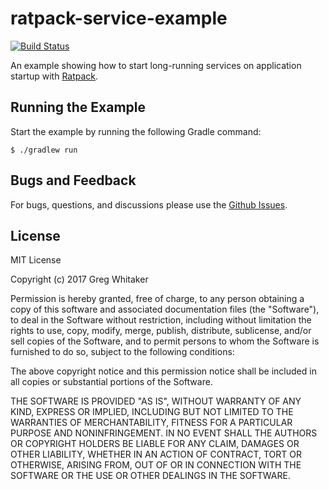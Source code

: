 # ratpack-service-example
[![Build Status](https://travis-ci.org/gregwhitaker/ratpack-service-example.svg?branch=master)](https://travis-ci.org/gregwhitaker/ratpack-service-example)

An example showing how to start long-running services on application startup with [Ratpack](http://www.ratpack.io).

## Running the Example
Start the example by running the following Gradle command:

    $ ./gradlew run

## Bugs and Feedback
For bugs, questions, and discussions please use the [Github Issues](https://github.com/gregwhitaker/ratpack-service-example/issues).

## License
MIT License

Copyright (c) 2017 Greg Whitaker

Permission is hereby granted, free of charge, to any person obtaining a copy
of this software and associated documentation files (the "Software"), to deal
in the Software without restriction, including without limitation the rights
to use, copy, modify, merge, publish, distribute, sublicense, and/or sell
copies of the Software, and to permit persons to whom the Software is
furnished to do so, subject to the following conditions:

The above copyright notice and this permission notice shall be included in all
copies or substantial portions of the Software.

THE SOFTWARE IS PROVIDED "AS IS", WITHOUT WARRANTY OF ANY KIND, EXPRESS OR
IMPLIED, INCLUDING BUT NOT LIMITED TO THE WARRANTIES OF MERCHANTABILITY,
FITNESS FOR A PARTICULAR PURPOSE AND NONINFRINGEMENT. IN NO EVENT SHALL THE
AUTHORS OR COPYRIGHT HOLDERS BE LIABLE FOR ANY CLAIM, DAMAGES OR OTHER
LIABILITY, WHETHER IN AN ACTION OF CONTRACT, TORT OR OTHERWISE, ARISING FROM,
OUT OF OR IN CONNECTION WITH THE SOFTWARE OR THE USE OR OTHER DEALINGS IN THE
SOFTWARE.